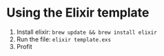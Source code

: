 # Using the Elixir template

1. Install elixir: `brew update && brew install elixir`
2. Run the file: `elixir template.exs`
3. Profit

